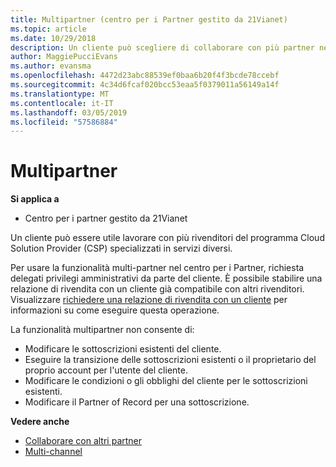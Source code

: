 ```yaml
---
title: Multipartner (centro per i Partner gestito da 21Vianet)
ms.topic: article
ms.date: 10/29/2018
description: Un cliente può scegliere di collaborare con più partner nel programma Cloud Solution Provider specializzati in servizi diversi.
author: MaggiePucciEvans
ms.author: evansma
ms.openlocfilehash: 4472d23abc88539ef0baa6b20f4f3bcde78ccebf
ms.sourcegitcommit: 4c34d6fcaf020bcc53eaa5f0379011a56149a14f
ms.translationtype: MT
ms.contentlocale: it-IT
ms.lasthandoff: 03/05/2019
ms.locfileid: "57586884"
---
```

# <a name="multi-partner"></a>Multipartner

**Si applica a**

-   Centro per i partner gestito da 21Vianet


Un cliente può essere utile lavorare con più rivenditori del programma Cloud Solution Provider (CSP) specializzati in servizi diversi.

Per usare la funzionalità multi-partner nel centro per i Partner, richiesta delegati privilegi amministrativi da parte del cliente. È possibile stabilire una relazione di rivendita con un cliente già compatibile con altri rivenditori. Visualizzare [richiedere una relazione di rivendita con un cliente](request-a-relationship-with-a-customer.md) per informazioni su come eseguire questa operazione.

La funzionalità multipartner non consente di:

-   Modificare le sottoscrizioni esistenti del cliente.
-   Eseguire la transizione delle sottoscrizioni esistenti o il proprietario del proprio account per l'utente del cliente.
-   Modificare le condizioni o gli obblighi del cliente per le sottoscrizioni esistenti.
-   Modificare il Partner of Record per una sottoscrizione.

**Vedere anche**

-   [Collaborare con altri partner](work-with-other-partners.md)
-   [Multi-channel](multichannel.md)

 




